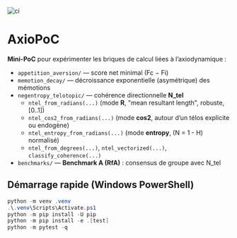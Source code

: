 ![ci](https://github.com/Alan-Kleden/AxioPoC/actions/workflows/ci.yml/badge.svg)

# AxioPoC

**Mini-PoC** pour expérimenter les briques de calcul liées à l’axiodynamique :
- `appetition_aversion/` — score net minimal (Fc − Fi)
- `memotion_decay/` — décroissance exponentielle (asymétrique) des mémotions
- `negentropy_telotopic/` — cohérence directionnelle **N_tel**
  - `ntel_from_radians(...)` (mode **R**, "mean resultant length", robuste, [0..1])
  - `ntel_cos2_from_radians(...)` (mode **cos2**, autour d’un télos explicite ou endogène)
  - `ntel_entropy_from_radians(...)` (mode **entropy**, \(N = 1 - H\) normalisé)
  - `ntel_from_degrees(...)`, `ntel_vectorized(...)`, `classify_coherence(...)`
- `benchmarks/` — **Benchmark A (RfA)** : consensus de groupe avec N_tel

## Démarrage rapide (Windows PowerShell)

```powershell
python -m venv .venv
.\.venv\Scripts\Activate.ps1
python -m pip install -U pip
python -m pip install -e .[test]
python -m pytest -q